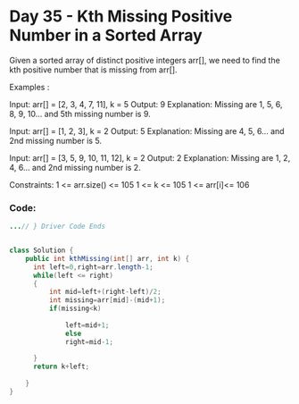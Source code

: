 # Day 35 - Kth Missing Positive Number in a Sorted Array

Given a sorted array of distinct positive integers arr[], we need to find the kth positive number that is missing from arr[].  

Examples :

Input: arr[] = [2, 3, 4, 7, 11], k = 5
Output: 9
Explanation: Missing are 1, 5, 6, 8, 9, 10… and 5th missing number is 9.

Input: arr[] = [1, 2, 3], k = 2
Output: 5
Explanation: Missing are 4, 5, 6… and 2nd missing number is 5.

Input: arr[] = [3, 5, 9, 10, 11, 12], k = 2
Output: 2
Explanation: Missing are 1, 2, 4, 6… and 2nd missing number is 2.

Constraints:
1 <= arr.size() <= 105
1 <= k <= 105
1 <= arr[i]<= 106


### Code:
```java
...// } Driver Code Ends


class Solution {
    public int kthMissing(int[] arr, int k) {
      int left=0,right=arr.length-1;
      while(left <= right)
      {
          int mid=left+(right-left)/2;
          int missing=arr[mid]-(mid+1);
          if(missing<k)
          
              left=mid+1;
              else
              right=mid-1;
          
      }
      return k+left;
        
    }
}
```